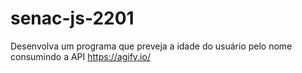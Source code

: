 # senac-js-2201

Desenvolva um programa que preveja a idade do usuário pelo nome consumindo a API https://agify.io/
